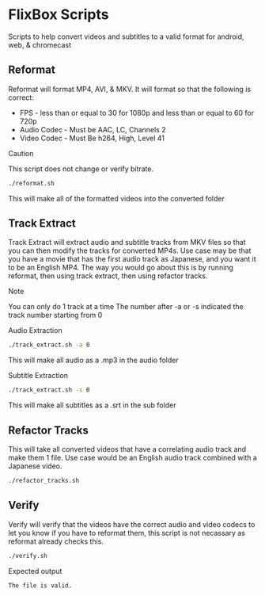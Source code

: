 # FlixBox Scripts
Scripts to help convert videos and subtitles to a valid format for android, web, & chromecast

Reformat
-----
Reformat will format MP4, AVI, & MKV. It will format so that the following is correct:
- FPS - less than or equal to 30 for 1080p and less than or equal to 60 for 720p
- Audio Codec - Must be AAC, LC, Channels 2
- Video Codec - Must Be h264, High, Level 41
> [!CAUTION]
> This script does not change or verify bitrate.
```sh
./reformat.sh
```

This will make all of the formatted videos into the converted folder

Track Extract
-----
Track Extract will extract audio and subtitle tracks from MKV files so that you can then modify the tracks for converted MP4s.
Use case may be that you have a movie that has the first audio track as Japanese, and you want it to be an English MP4.
The way you would go about this is by running reformat, then using track extract, then using refactor tracks.
> [!NOTE]
> You can only do 1 track at a time
> The number after -a or -s indicated the track number starting from 0

Audio Extraction
```sh
./track_extract.sh -a 0
```

This will make all audio as a .mp3 in the audio folder

Subtitle Extraction
```sh
./track_extract.sh -s 0
```

This will make all subtitles as a .srt in the sub folder

Refactor Tracks
-----
This will take all converted videos that have a correlating audio track and make them 1 file.
Use case would be an English audio track combined with a Japanese video.
```sh
./refactor_tracks.sh
```

Verify
-----
Verify will verify that the videos have the correct audio and video codecs to let you know if you have to reformat them, this script is not necassary as reformat already checks this.
```sh
./verify.sh
```

Expected output
```
The file is valid.
```
